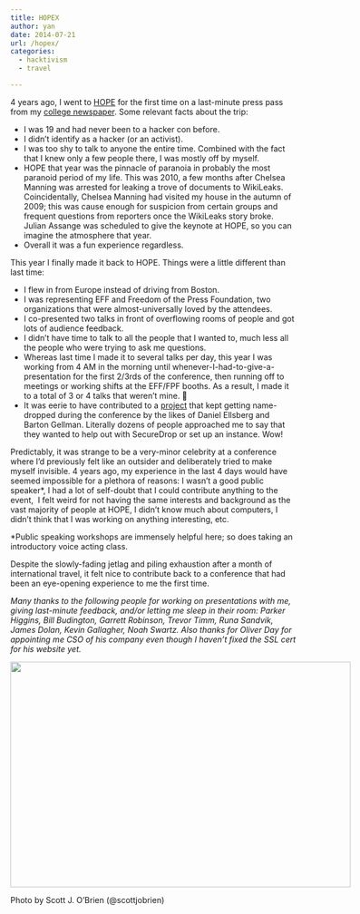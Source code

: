 ```yaml
---
title: HOPEX
author: yan
date: 2014-07-21
url: /hopex/
categories:
  - hacktivism
  - travel

---
```

4 years ago, I went to [HOPE][1] for the first time on a last-minute press pass from my [college newspaper][2]. Some relevant facts about the trip:

  * I was 19 and had never been to a hacker con before.
  * I didn&#8217;t identify as a hacker (or an activist).
  * I was too shy to talk to anyone the entire time. Combined with the fact that I knew only a few people there, I was mostly off by myself.
  * HOPE that year was the pinnacle of paranoia in probably the most paranoid period of my life. This was 2010, a few months after Chelsea Manning was arrested for leaking a trove of documents to WikiLeaks. Coincidentally, Chelsea Manning had visited my house in the autumn of 2009; this was cause enough for suspicion from certain groups and frequent questions from reporters once the WikiLeaks story broke. Julian Assange was scheduled to give the keynote at HOPE, so you can imagine the atmosphere that year.
  * Overall it was a fun experience regardless.

This year I finally made it back to HOPE. Things were a little different than last time:

  * I flew in from Europe instead of driving from Boston.
  * I was representing EFF and Freedom of the Press Foundation, two organizations that were almost-universally loved by the attendees.
  * I co-presented two talks in front of overflowing rooms of people and got lots of audience feedback.
  * I didn&#8217;t have time to talk to all the people that I wanted to, much less all the people who were trying to ask me questions.
  * Whereas last time I made it to several talks per day, this year I was working from 4 AM in the morning until whenever-I-had-to-give-a-presentation for the first 2/3rds of the conference, then running off to meetings or working shifts at the EFF/FPF booths. As a result, I made it to a total of 3 or 4 talks that weren&#8217;t mine. 🙁
  * It was eerie to have contributed to a [project][3] that kept getting name-dropped during the conference by the likes of Daniel Ellsberg and Barton Gellman. Literally dozens of people approached me to say that they wanted to help out with SecureDrop or set up an instance. Wow!

Predictably, it was strange to be a very-minor celebrity at a conference where I&#8217;d previously felt like an outsider and deliberately tried to make myself invisible. 4 years ago, my experience in the last 4 days would have seemed impossible for a plethora of reasons: I wasn&#8217;t a good public speaker*, I had a lot of self-doubt that I could contribute anything to the event,  I felt weird for not having the same interests and background as the vast majority of people at HOPE, I didn&#8217;t know much about computers, I didn&#8217;t think that I was working on anything interesting, etc.

*Public speaking workshops are immensely helpful here; so does taking an introductory voice acting class.

Despite the slowly-fading jetlag and piling exhaustion after a month of international travel, it felt nice to contribute back to a conference that had been an eye-opening experience to me the first time.

_Many thanks to the following people for working on presentations with me, giving last-minute feedback, and/or letting me sleep in their room: Parker Higgins, Bill Budington, Garrett Robinson, Trevor Timm, Runa Sandvik, James Dolan, Kevin Gallagher, Noah Swartz. Also thanks for Oliver Day for appointing me CSO of his company even though I haven&#8217;t fixed the SSL cert for his website yet._

<div style="width: 610px" class="wp-caption alignnone">
  <img src="https://pbs.twimg.com/media/Bs8Q1jgCYAANSFB.jpg" alt="" width="600" height="398" />
  
  <p class="wp-caption-text">
    Photo by Scott J. O&#8217;Brien (@scottjobrien)
  </p>
</div>

 [1]: http://www.hope.net
 [2]: http://tech.mit.edu/
 [3]: https://pressfreedomfoundation.org/securedrop
